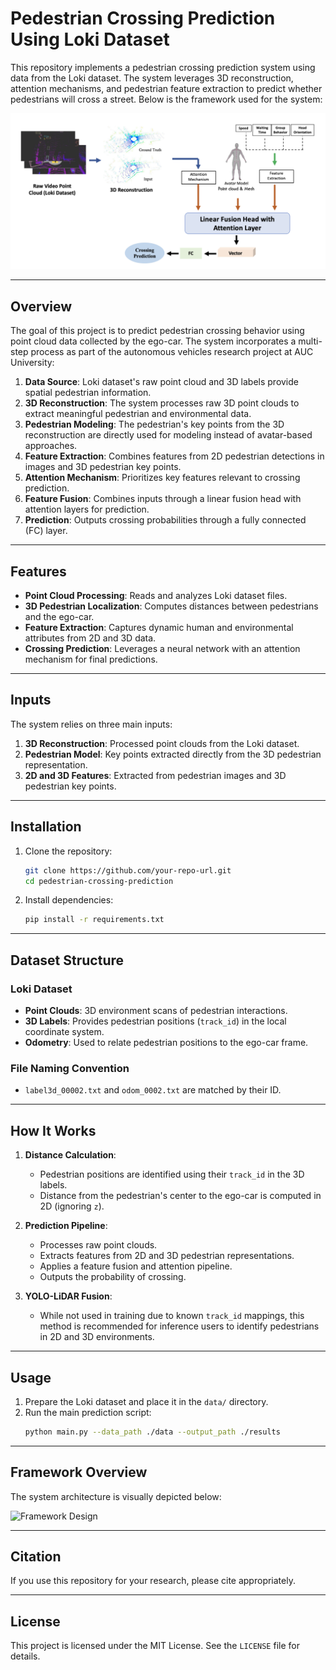 
# Pedestrian Crossing Prediction Using Loki Dataset

This repository implements a pedestrian crossing prediction system using data from the Loki dataset. The system leverages 3D reconstruction, attention mechanisms, and pedestrian feature extraction to predict whether pedestrians will cross a street. Below is the framework used for the system:

![Framework Design](./assets/MyFramework.png)

---

## Overview

The goal of this project is to predict pedestrian crossing behavior using point cloud data collected by the ego-car. The system incorporates a multi-step process as part of the autonomous vehicles research project at AUC University:

1. **Data Source**: Loki dataset's raw point cloud and 3D labels provide spatial pedestrian information.
2. **3D Reconstruction**: The system processes raw 3D point clouds to extract meaningful pedestrian and environmental data.
3. **Pedestrian Modeling**: The pedestrian's key points from the 3D reconstruction are directly used for modeling instead of avatar-based approaches.
4. **Feature Extraction**: Combines features from 2D pedestrian detections in images and 3D pedestrian key points.
5. **Attention Mechanism**: Prioritizes key features relevant to crossing prediction.
6. **Feature Fusion**: Combines inputs through a linear fusion head with attention layers for prediction.
7. **Prediction**: Outputs crossing probabilities through a fully connected (FC) layer.

---

## Features

- **Point Cloud Processing**: Reads and analyzes Loki dataset files.
- **3D Pedestrian Localization**: Computes distances between pedestrians and the ego-car.
- **Feature Extraction**: Captures dynamic human and environmental attributes from 2D and 3D data.
- **Crossing Prediction**: Leverages a neural network with an attention mechanism for final predictions.

---

## Inputs

The system relies on three main inputs:
1. **3D Reconstruction**: Processed point clouds from the Loki dataset.
2. **Pedestrian Model**: Key points extracted directly from the 3D pedestrian representation.
3. **2D and 3D Features**: Extracted from pedestrian images and 3D pedestrian key points.

---

## Installation

1. Clone the repository:
   ```bash
   git clone https://github.com/your-repo-url.git
   cd pedestrian-crossing-prediction
   ```
2. Install dependencies:
   ```bash
   pip install -r requirements.txt
   ```

---

## Dataset Structure

### Loki Dataset
- **Point Clouds**: 3D environment scans of pedestrian interactions.
- **3D Labels**: Provides pedestrian positions (`track_id`) in the local coordinate system.
- **Odometry**: Used to relate pedestrian positions to the ego-car frame.

### File Naming Convention
- `label3d_00002.txt` and `odom_0002.txt` are matched by their ID.

---

## How It Works

1. **Distance Calculation**:
   - Pedestrian positions are identified using their `track_id` in the 3D labels.
   - Distance from the pedestrian's center to the ego-car is computed in 2D (ignoring `z`).

2. **Prediction Pipeline**:
   - Processes raw point clouds.
   - Extracts features from 2D and 3D pedestrian representations.
   - Applies a feature fusion and attention pipeline.
   - Outputs the probability of crossing.

3. **YOLO-LiDAR Fusion**:
   - While not used in training due to known `track_id` mappings, this method is recommended for inference users to identify pedestrians in 2D and 3D environments.

---

## Usage

1. Prepare the Loki dataset and place it in the `data/` directory.
2. Run the main prediction script:
   ```bash
   python main.py --data_path ./data --output_path ./results
   ```

---

## Framework Overview

The system architecture is visually depicted below:

![Framework Design](./My%20Framework.png)

---

## Citation

If you use this repository for your research, please cite appropriately.

---

## License

This project is licensed under the MIT License. See the `LICENSE` file for details.

